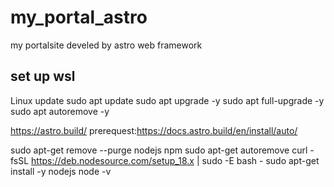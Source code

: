 # my_portal_astro
my portalsite develed by astro web framework
## set up wsl
Linux update
sudo apt update
sudo apt upgrade -y
sudo apt full-upgrade -y
sudo apt autoremove -y

https://astro.build/
prerequest:https://docs.astro.build/en/install/auto/

sudo apt-get remove --purge nodejs npm
sudo apt-get autoremove
curl -fsSL https://deb.nodesource.com/setup_18.x | sudo -E bash -
sudo apt-get install -y nodejs
node -v



